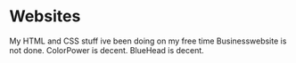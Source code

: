 # Websites
My HTML and CSS stuff ive been doing on my free time
Businesswebsite is not done.
ColorPower is decent.
BlueHead is decent.
